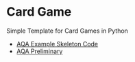 # Card Game

Simple Template for Card Games in Python

* [AQA Example Skeleton Code](https://en.wikibooks.org/wiki/A-level_Computing/AQA/Problem_Solving,_Programming,_Data_Representation_and_Practical_Exercise/Skeleton_code/2014_Exam/Section_D#Code_provided_by_AQA_is_linked_here)
* [AQA Preliminary](https://pastpapers.papacambridge.com/AQA/A-Level/Computing-2510/AQA-COMP1-PM-JUN14.PDF)

